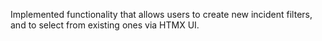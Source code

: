 Implemented functionality that allows users to create new incident filters, and to select from existing ones via HTMX UI.
